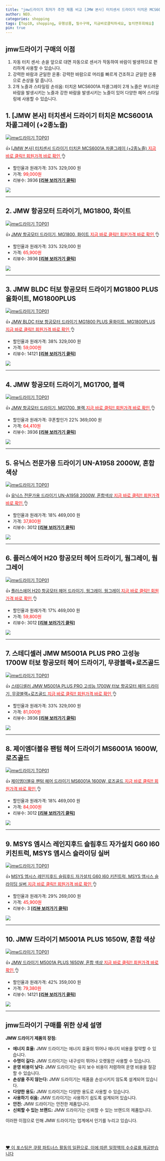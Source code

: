 ```yaml
---
title: "jmw드라이기 최저가 추천 제품 비교 [JMW 본사] 터치센서 드라이기 터치온 MCS6001A 차콜그레이 (+2종노즐) 가격 비교 최저가장점"
author: NEO.
categories: shopping
tags: [Top10, shopping, 유행상품, 필수구매, 지금바로클릭하세요, 놓치면후회해요]
pin: true
---
```

## jmw드라이기 구매의 이점
1. 자동 터치 센서: 손을 앞으로 대면 자동으로 센서가 작동하여 바람이 발생하므로 편리하게 사용할 수 있습니다.
2. 강력한 바람과 균일한 온풍: 강력한 바람으로 머리를 빠르게 건조하고 균일한 온풍으로 손상을 덜 줍니다.
3. 2개 노즐과 스타일링 손쉬움: 터치온 MCS6001A 차콜그레이 2개 노즐은 부드러운 바람을 발생시키는 노즐과 강한 바람을 발생시키는 노즐이 있어 다양한 헤어 스타일링에 사용할 수 있습니다.

   

## 1. [JMW 본사] 터치센서 드라이기 터치온 MCS6001A 차콜그레이 (+2종노즐)

[![jmw드라이기 TOP01](https://thumbnail10.coupangcdn.com/thumbnails/remote/490x490ex/image/vendor_inventory/214b/4e32014cea96306636b21c01d7190eeba92d3197b573c4610e8bd5592cef.jpg)](https://link.coupang.com/re/AFFSDP?lptag=AF3617701&subid=GithubCoopas&pageKey=7434707744&traceid=V0-153&itemId=19318381689&vendorItemId=71188583729)


👍 [[JMW 본사] 터치센서 드라이기 터치온 MCS6001A 차콜그레이 (+2종노즐) <font color=red> 지금 바로 클릭!! 회원가격 바로 확인 </font> ](https://link.coupang.com/re/AFFSDP?lptag=AF3617701&subid=GithubCoopas&pageKey=7434707744&traceid=V0-153&itemId=19318381689&vendorItemId=71188583729) 👌 


- 할인율과 원래가격: 33%  329,000   원
- 가격: <span style='color:red'>99,000원</span>
- 리뷰수: 3936  [**[리뷰 보러가기 클릭]**](https://link.coupang.com/re/AFFSDP?lptag=AF3617701&subid=GithubCoopas&pageKey=7434707744&traceid=V0-153&itemId=19318381689&vendorItemId=71188583729)

[![](/discount_price.png)](https://link.coupang.com/re/AFFSDP?lptag=AF3617701&subid=GithubCoopas&pageKey=7434707744&traceid=V0-153&itemId=19318381689&vendorItemId=71188583729)

---


   

## 2. JMW 항공모터 드라이기, MG1800, 화이트

[![jmw드라이기 TOP01](https://thumbnail6.coupangcdn.com/thumbnails/remote/490x490ex/image/retail/images/8405679378740718-e121b2b2-ca66-4fef-b9dd-d0554b6ae56b.jpg)](https://link.coupang.com/re/AFFSDP?lptag=AF3617701&subid=GithubCoopas&pageKey=3675802&traceid=V0-153&itemId=57974997&vendorItemId=3090910429)


👍 [JMW 항공모터 드라이기, MG1800, 화이트 <font color=red> 지금 바로 클릭!! 회원가격 바로 확인 </font> ](https://link.coupang.com/re/AFFSDP?lptag=AF3617701&subid=GithubCoopas&pageKey=3675802&traceid=V0-153&itemId=57974997&vendorItemId=3090910429) 👌 


- 할인율과 원래가격: 33%  329,000   원
- 가격: <span style='color:red'>65,900원</span>
- 리뷰수: 3936  [**[리뷰 보러가기 클릭]**](https://link.coupang.com/re/AFFSDP?lptag=AF3617701&subid=GithubCoopas&pageKey=3675802&traceid=V0-153&itemId=57974997&vendorItemId=3090910429)

[![](/discount_price.png)](https://link.coupang.com/re/AFFSDP?lptag=AF3617701&subid=GithubCoopas&pageKey=3675802&traceid=V0-153&itemId=57974997&vendorItemId=3090910429)

---


   

## 3. JMW BLDC 터보 항공모터 드라이기 MG1800 PLUS 올화이트, MG1800PLUS

[![jmw드라이기 TOP01](https://thumbnail8.coupangcdn.com/thumbnails/remote/490x490ex/image/vendor_inventory/b544/126ba2c9cf17210ab197fff3872da8ec1f6fbdf9cef2b485af318ec150d7.jpg)](https://link.coupang.com/re/AFFSDP?lptag=AF3617701&subid=GithubCoopas&pageKey=7280280575&traceid=V0-153&itemId=18585910708&vendorItemId=80480829716)


👍 [JMW BLDC 터보 항공모터 드라이기 MG1800 PLUS 올화이트, MG1800PLUS <font color=red> 지금 바로 클릭!! 회원가격 바로 확인 </font> ](https://link.coupang.com/re/AFFSDP?lptag=AF3617701&subid=GithubCoopas&pageKey=7280280575&traceid=V0-153&itemId=18585910708&vendorItemId=80480829716) 👌 


- 할인율과 원래가격: 38%  329,000   원
- 가격: <span style='color:red'>59,000원</span>
- 리뷰수: 14121  [**[리뷰 보러가기 클릭]**](https://link.coupang.com/re/AFFSDP?lptag=AF3617701&subid=GithubCoopas&pageKey=7280280575&traceid=V0-153&itemId=18585910708&vendorItemId=80480829716)

[![](/discount_price.png)](https://link.coupang.com/re/AFFSDP?lptag=AF3617701&subid=GithubCoopas&pageKey=7280280575&traceid=V0-153&itemId=18585910708&vendorItemId=80480829716)

---


   

## 4. JMW 항공모터 드라이기, MG1700, 블랙

[![jmw드라이기 TOP01](https://thumbnail9.coupangcdn.com/thumbnails/remote/490x490ex/image/retail/images/533601684540809-d15fe9da-8b41-4251-9e44-5fabc5f1aaa6.jpg)](https://link.coupang.com/re/AFFSDP?lptag=AF3617701&subid=GithubCoopas&pageKey=3675802&traceid=V0-153&itemId=18122019&vendorItemId=3090910427)


👍 [JMW 항공모터 드라이기, MG1700, 블랙 <font color=red> 지금 바로 클릭!! 회원가격 바로 확인 </font> ](https://link.coupang.com/re/AFFSDP?lptag=AF3617701&subid=GithubCoopas&pageKey=3675802&traceid=V0-153&itemId=18122019&vendorItemId=3090910427) 👌 


- 할인율과 원래가격: 쿠폰할인가 22%  369,000   원
- 가격: <span style='color:red'>64,410원</span>
- 리뷰수: 3936  [**[리뷰 보러가기 클릭]**](https://link.coupang.com/re/AFFSDP?lptag=AF3617701&subid=GithubCoopas&pageKey=3675802&traceid=V0-153&itemId=18122019&vendorItemId=3090910427)

[![](/discount_price.png)](https://link.coupang.com/re/AFFSDP?lptag=AF3617701&subid=GithubCoopas&pageKey=3675802&traceid=V0-153&itemId=18122019&vendorItemId=3090910427)

---


   

## 5. 유닉스 전문가용 드라이기 UN-A1958 2000W, 혼합색상

[![jmw드라이기 TOP01](https://thumbnail6.coupangcdn.com/thumbnails/remote/490x490ex/image/retail/images/8846017794185854-41424480-607d-49c1-8ea5-84532028633d.jpg)](https://link.coupang.com/re/AFFSDP?lptag=AF3617701&subid=GithubCoopas&pageKey=293437608&traceid=V0-153&itemId=926463421&vendorItemId=5302275311)


👍 [유닉스 전문가용 드라이기 UN-A1958 2000W, 혼합색상 <font color=red> 지금 바로 클릭!! 회원가격 바로 확인 </font> ](https://link.coupang.com/re/AFFSDP?lptag=AF3617701&subid=GithubCoopas&pageKey=293437608&traceid=V0-153&itemId=926463421&vendorItemId=5302275311) 👌 


- 할인율과 원래가격: 18%  469,000   원
- 가격: <span style='color:red'>37,800원</span>
- 리뷰수: 3012  [**[리뷰 보러가기 클릭]**](https://link.coupang.com/re/AFFSDP?lptag=AF3617701&subid=GithubCoopas&pageKey=293437608&traceid=V0-153&itemId=926463421&vendorItemId=5302275311)

[![](/discount_price.png)](https://link.coupang.com/re/AFFSDP?lptag=AF3617701&subid=GithubCoopas&pageKey=293437608&traceid=V0-153&itemId=926463421&vendorItemId=5302275311)

---


   

## 6. 플러스에어 H20 항공모터 헤어 드라이기, 웜그레이, 웜그레이

[![jmw드라이기 TOP01](https://thumbnail7.coupangcdn.com/thumbnails/remote/490x490ex/image/vendor_inventory/7a73/0bdf202f903889b4a1bbaf0f05956a862b32ae44fad57e6b72de2d3ee959.png)](https://link.coupang.com/re/AFFSDP?lptag=AF3617701&subid=GithubCoopas&pageKey=6773957542&traceid=V0-153&itemId=15912284405&vendorItemId=85729320702)


👍 [플러스에어 H20 항공모터 헤어 드라이기, 웜그레이, 웜그레이 <font color=red> 지금 바로 클릭!! 회원가격 바로 확인 </font> ](https://link.coupang.com/re/AFFSDP?lptag=AF3617701&subid=GithubCoopas&pageKey=6773957542&traceid=V0-153&itemId=15912284405&vendorItemId=85729320702) 👌 


- 할인율과 원래가격: 17%  469,000   원
- 가격: <span style='color:red'>59,800원</span>
- 리뷰수: 3012  [**[리뷰 보러가기 클릭]**](https://link.coupang.com/re/AFFSDP?lptag=AF3617701&subid=GithubCoopas&pageKey=6773957542&traceid=V0-153&itemId=15912284405&vendorItemId=85729320702)

[![](/discount_price.png)](https://link.coupang.com/re/AFFSDP?lptag=AF3617701&subid=GithubCoopas&pageKey=6773957542&traceid=V0-153&itemId=15912284405&vendorItemId=85729320702)

---


   

## 7. 스테디셀러 JMW M5001A PLUS PRO 고성능 1700W 터보 항공모터 헤어 드라이기, 무광블랙+로즈골드

[![jmw드라이기 TOP01](https://thumbnail7.coupangcdn.com/thumbnails/remote/490x490ex/image/vendor_inventory/ee43/af82ca247c96397568f7d5a691633560fa069c4079348d1e781590048c88.jpg)](https://link.coupang.com/re/AFFSDP?lptag=AF3617701&subid=GithubCoopas&pageKey=7683963120&traceid=V0-153&itemId=20530426740&vendorItemId=87618999609)


👍 [스테디셀러 JMW M5001A PLUS PRO 고성능 1700W 터보 항공모터 헤어 드라이기, 무광블랙+로즈골드 <font color=red> 지금 바로 클릭!! 회원가격 바로 확인 </font> ](https://link.coupang.com/re/AFFSDP?lptag=AF3617701&subid=GithubCoopas&pageKey=7683963120&traceid=V0-153&itemId=20530426740&vendorItemId=87618999609) 👌 


- 할인율과 원래가격: 33%  329,000   원
- 가격: <span style='color:red'>81,000원</span>
- 리뷰수: 3936  [**[리뷰 보러가기 클릭]**](https://link.coupang.com/re/AFFSDP?lptag=AF3617701&subid=GithubCoopas&pageKey=7683963120&traceid=V0-153&itemId=20530426740&vendorItemId=87618999609)

[![](/discount_price.png)](https://link.coupang.com/re/AFFSDP?lptag=AF3617701&subid=GithubCoopas&pageKey=7683963120&traceid=V0-153&itemId=20530426740&vendorItemId=87618999609)

---


   

## 8. 제이엠더블유 팬텀 헤어 드라이기 MS6001A 1600W, 로즈골드

[![jmw드라이기 TOP01](https://thumbnail7.coupangcdn.com/thumbnails/remote/490x490ex/image/retail/images/1638439152528622-a1ec7329-414e-411c-a45a-0837a1c4ae73.jpg)](https://link.coupang.com/re/AFFSDP?lptag=AF3617701&subid=GithubCoopas&pageKey=22172899&traceid=V0-153&itemId=86257965&vendorItemId=3146747645)


👍 [제이엠더블유 팬텀 헤어 드라이기 MS6001A 1600W, 로즈골드 <font color=red> 지금 바로 클릭!! 회원가격 바로 확인 </font> ](https://link.coupang.com/re/AFFSDP?lptag=AF3617701&subid=GithubCoopas&pageKey=22172899&traceid=V0-153&itemId=86257965&vendorItemId=3146747645) 👌 


- 할인율과 원래가격: 18%  469,000   원
- 가격: <span style='color:red'>84,000원</span>
- 리뷰수: 3012  [**[리뷰 보러가기 클릭]**](https://link.coupang.com/re/AFFSDP?lptag=AF3617701&subid=GithubCoopas&pageKey=22172899&traceid=V0-153&itemId=86257965&vendorItemId=3146747645)

[![](/discount_price.png)](https://link.coupang.com/re/AFFSDP?lptag=AF3617701&subid=GithubCoopas&pageKey=22172899&traceid=V0-153&itemId=86257965&vendorItemId=3146747645)

---


   

## 9. MSYS 엠시스 레인지후드 슬림후드 자가설치 G60 I60 키친트럭, MSYS 앰시스 슬라이딩 실버

[![jmw드라이기 TOP01](https://thumbnail7.coupangcdn.com/thumbnails/remote/490x490ex/image/vendor_inventory/0b5f/23913a8fe030e7f6976f4f92f466dfcd9489c17aa332dfe569a315ed6736.jpg)](https://link.coupang.com/re/AFFSDP?lptag=AF3617701&subid=GithubCoopas&pageKey=7810006853&traceid=V0-153&itemId=21181081177&vendorItemId=88242495373)


👍 [MSYS 엠시스 레인지후드 슬림후드 자가설치 G60 I60 키친트럭, MSYS 앰시스 슬라이딩 실버 <font color=red> 지금 바로 클릭!! 회원가격 바로 확인 </font> ](https://link.coupang.com/re/AFFSDP?lptag=AF3617701&subid=GithubCoopas&pageKey=7810006853&traceid=V0-153&itemId=21181081177&vendorItemId=88242495373) 👌 


- 할인율과 원래가격: 29%  269,000   원
- 가격: <span style='color:red'>45,900원</span>
- 리뷰수: 3  [**[리뷰 보러가기 클릭]**](https://link.coupang.com/re/AFFSDP?lptag=AF3617701&subid=GithubCoopas&pageKey=7810006853&traceid=V0-153&itemId=21181081177&vendorItemId=88242495373)

[![](/discount_price.png)](https://link.coupang.com/re/AFFSDP?lptag=AF3617701&subid=GithubCoopas&pageKey=7810006853&traceid=V0-153&itemId=21181081177&vendorItemId=88242495373)

---


   

## 10. JMW 드라이기 M5001A PLUS 1650W, 혼합 색상

[![jmw드라이기 TOP01](https://thumbnail9.coupangcdn.com/thumbnails/remote/490x490ex/image/product/image/vendoritem/2018/09/17/3768313296/5421587b-cb43-4429-8b09-c379e30ab4ea.jpg)](https://link.coupang.com/re/AFFSDP?lptag=AF3617701&subid=GithubCoopas&pageKey=159270509&traceid=V0-153&itemId=457438425&vendorItemId=4135149083)


👍 [JMW 드라이기 M5001A PLUS 1650W, 혼합 색상 <font color=red> 지금 바로 클릭!! 회원가격 바로 확인 </font> ](https://link.coupang.com/re/AFFSDP?lptag=AF3617701&subid=GithubCoopas&pageKey=159270509&traceid=V0-153&itemId=457438425&vendorItemId=4135149083) 👌 


- 할인율과 원래가격: 42%  359,000   원
- 가격: <span style='color:red'>79,380원</span>
- 리뷰수: 14121  [**[리뷰 보러가기 클릭]**](https://link.coupang.com/re/AFFSDP?lptag=AF3617701&subid=GithubCoopas&pageKey=159270509&traceid=V0-153&itemId=457438425&vendorItemId=4135149083)

[![](/discount_price.png)](https://link.coupang.com/re/AFFSDP?lptag=AF3617701&subid=GithubCoopas&pageKey=159270509&traceid=V0-153&itemId=457438425&vendorItemId=4135149083)

---
## jmw드라이기 구매를 위한 상세 설명
**JMW 드라이기 제품의 장점:**

* **에너지 효율:** JMW 드라이기는 에너지 효율이 뛰어나 에너지 비용을 절약할 수 있습니다.
* **수명이 길다:** JMW 드라이기는 내구성이 뛰어나 오랫동안 사용할 수 있습니다.
* **운영 비용이 낮다:** JMW 드라이기는 유지 보수 비용이 저렴하여 운영 비용을 절감할 수 있습니다.
* **손상을 주지 않는다:** JMW 드라이기는 제품을 손상시키지 않도록 설계되어 있습니다.
* **다양한 용도:** JMW 드라이기는 다양한 용도로 사용할 수 있습니다.
* **사용하기 쉬움:** JMW 드라이기는 사용하기 쉽도록 설계되어 있습니다.
* **안전:** JMW 드라이기는 안전한 제품입니다.
* **신뢰할 수 있는 브랜드:** JMW 드라이기는 신뢰할 수 있는 브랜드의 제품입니다.

이러한 이점으로 인해 JMW 드라이기는 업계에서 인기를 누리고 있습니다.<br><br><br><br><br> [ ❤  이 포스팅은 쿠팡 파트너스 활동의 일환으로, 이에 따른 일정액의 수수료를 제공받습니다](https://link.coupang.com/a/bcEFyh)